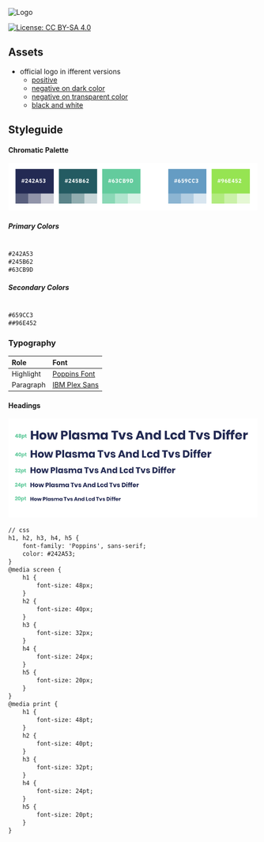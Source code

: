 ![Logo](https://file-aorgnbquet.now.sh)

[![License: CC BY-SA 4.0](https://img.shields.io/badge/License-CC%20BY--SA%204.0-lightgrey.svg)](https://creativecommons.org/licenses/by-sa/4.0/)


## Assets
- official logo in ifferent versions
	- [positive](https://github.com/frameworkless-movement/frameworkless-visual-identity/tree/master/logo/positive "positive")
	- [negative on dark color](https://github.com/frameworkless-movement/frameworkless-visual-identity/tree/master/logo/negative-on-dark "negative on dark color")
	- [negative on transparent color](https://github.com/frameworkless-movement/frameworkless-visual-identity/tree/master/logo/negative-on-transparent "negative on transparent color")
	- [black and white](https://github.com/frameworkless-movement/frameworkless-visual-identity/tree/master/logo/black-and-white "black and white")

## Styleguide


#### Chromatic Palette

![colors](https://raw.githubusercontent.com/frameworkless-movement/frameworkless-visual-identity/master/doc/colors.png)

##### Primary Colors

```

#242A53 
#245B62
#63CB9D

```


##### Secondary Colors

```

#659CC3
##96E452

```


### Typography


| Role      | Font     |
| :--------- | :---------|
| Highlight | [Poppins Font](https://fonts.google.com/specimen/Poppins "Poppins") |
| Paragraph | [IBM Plex Sans](https://fonts.google.com/specimen/IBM+Plex+Sans "IBM Plex Sans") |

#### Headings


![headers](https://raw.githubusercontent.com/frameworkless-movement/frameworkless-visual-identity/master/doc/h.png)



```
// css
h1, h2, h3, h4, h5 {
    font-family: 'Poppins', sans-serif;
    color: #242A53;
}
@media screen {
    h1 {
        font-size: 48px;
    }
    h2 {
        font-size: 40px;
    }
    h3 {
        font-size: 32px;
    }
    h4 {
        font-size: 24px;
    }
    h5 {
        font-size: 20px;
    }
}
@media print {
    h1 {
        font-size: 48pt;
    }
    h2 {
        font-size: 40pt;
    }
    h3 {
        font-size: 32pt;
    }
    h4 {
        font-size: 24pt;
    }
    h5 {
        font-size: 20pt;
    }
}
```
